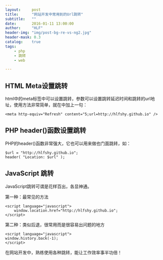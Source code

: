 ```yaml
---
layout:     post
title:      "网站开发中常用到的Url跳转"
subtitle:   ""
date:       2016-01-11 13:00:00
author:     "HLF"
header-img: "img/post-bg-re-vs-ng2.jpg"
header-mask: 0.3
catalog:    true
tags:
    - php
    - 跳转
    - web

---
```


>


## HTML Meta设置跳转

html中的meta标签中可以设置跳转，参数可以设置跳转延迟时间和跳转的url地址，使用方法非常简单，就在<head></head>中加上一句：

    <meta http-equiv="Refresh" content="5;url=http://hlfshy.github.io" />



## PHP header()函数设置跳转

PHP的header()函数非常强大，它也可以用来做也门面跳转，如：

	$url = "http://hlfshy.github.io";
	header( "Location: $url" );


## JavaScript 跳转

JavaScript跳转可谓是花样百出，各显神通。

第一种：最常见的方法

    <script language="javascript">
    	window.location.href="http://hlfshy.github.io";
    </script>

第二种：类似后退，很常用而是很容易出问题的地方

	<script language="javascript">
	window.history.back(-1);
	</script>


在网站开发中，熟练使用各种跳转，能让工作效率事半功倍！